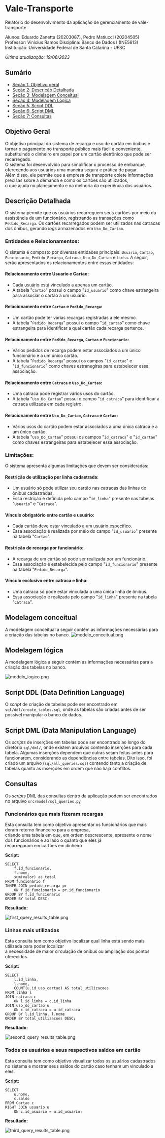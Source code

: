 
# Vale-Transporte  
  
Relatório do desenvolvimento da aplicação de gerenciamento de vale-transporte .
  
Alunos: Eduardo Zanetta (20203087), Pedro Matiucci (20204505)
Professor: Vinícius Ramos
Disciplina: Banco de Dados I (INE5613)
Instituição: Universidade Federal de Santa Catarina - UFSC  


*Última atualização: 19/06/2023*
## Sumário  
  
- [Seção 1: Objetivo geral](#objetivo-geral)  
- [Seção 2: Descrição Detalhada](#descricao-detalhada)  
- [Seção 3: Modelagem Conceitual](#modelagem-conceitual)  
- [Seção 4: Modelagem Logica](#modelagem-logica)  
- [Seção 5: Script DDL](#script-ddl)  
- [Seção 6: Script DML](#script-dml)  
- [Seção 7: Consultas](#consultas)  
  
## <a name="objetivo-geral"></a>Objetivo Geral  
  
O objetivo principal do sistema de recarga e uso de cartão em ônibus é tornar o pagamento no transporte público mais fácil e conveniente,  
substituindo o dinheiro em papel por um cartão eletrônico que pode ser recarregado.  
O sistema foi desenvolvido para simplificar o processo de embarque,  
oferecendo aos usuários uma maneira segura e prática de pagar.  
Além disso, ele permite que a empresa de transporte colete informações precisas sobre a demanda e como os cartões são utilizados,  
o que ajuda no planejamento e na melhoria da experiência dos usuários.  
  
## <a name="descricao-detalhada"></a>Descrição Detalhada  
O sistema permite que os usuários recarreguem seus cartões por meio da assistência de um funcionário, registrando as transações como `Pedido_Recarga`. Os cartões recarregados podem ser utilizados nas catracas dos ônibus, gerando *logs* armazenados em `Uso_Do_Cartao`.  
  
### Entidades e Relacionamentos:  
O sistema é composto por diversas entidades principais: `Usuario`, `Cartao`, `Funcionario`, `Pedido_Recarga`, `Catraca`, `Uso_Do_Cartao` e `Linha`. A seguir, serão apresentados os relacionamentos entre essas entidades:  
  
#### Relacionamento entre Usuario e Cartao:  
- Cada usuário está vinculado a apenas um cartão.  
- A tabela "`Cartao`" possui o campo "`id_usuario`" como chave estrangeira para associar o cartão a um usuário.  
  
#### Relacionamento entre `Cartao` e `Pedido_Recarga`:  
- Um cartão pode ter várias recargas registradas a ele mesmo.  
- A tabela "`Pedido_Recarga`" possui o campo "`id_cartao`" como chave estrangeira para identificar a qual cartão cada recarga pertence.  
  
#### Relacionamento entre `Pedido_Recarga`, `Cartao` e `Funcionario`:  
- Vários pedidos de recarga podem estar associados a um único funcionário e a um único cartão.  
- A tabela "`Pedido_Recarga`" possui os campos "`id_cartao`" e "`id_funcionario`" como chaves estranegiras para estabelecer essa associação.  
  
#### Relacionamento entre `Catraca` e `Uso_Do_Cartao`:  
- Uma catraca pode registrar vários usos do cartão.  
- A tabela "`Uso_Do_Cartao`" possui o campo "`id_catraca`" para identificar a catraca utilizada em cada registro.  
  
#### Relacionamento entre `Uso_Do_Cartao`, `Catraca` e `Cartao`:  
- Vários usos do cartão podem estar associados a uma única catraca e a um único cartão.  
- A tabela "`Uso_Do_Cartao`" possui os campos "`id_catraca`" e "`id_cartao`" como chaves estrangeiras para estabelecer essa associação.  
  
### Limitações:  
O sistema apresenta algumas limitações que devem ser consideradas:  
  
#### Restrição de utilização por linha cadastrada:  
- Um usuário só pode utilizar seu cartão nas catracas das linhas de ônibus cadastradas.  
- Essa restrição é definida pelo campo "`id_linha`" presente nas tabelas "`Usuario`" e "`Catraca`".  
  
#### Vínculo obrigatório entre cartão e usuário:  
- Cada cartão deve estar vinculado a um usuário específico.  
- Essa associação é realizada por meio do campo "`id_usuario`" presente na tabela "`Cartao`".  
  
#### Restrição de recarga por funcionário:  
- A recarga de um cartão só pode ser realizada por um funcionário.  
- Essa associação é estabelecida pelo campo "`id_funcionario`" presente na tabela "`Pedido_Recarga`".  
  
#### Vínculo exclusivo entre catraca e linha:  
- Uma catraca só pode estar vinculada a uma única linha de ônibus.  
- Essa associação é realizada pelo campo "`id_linha`" presente na tabela "`Catraca`".  
  
## <a name="modelagem-conceitual"></a>Modelagem conceitual  

A modelagem conceitual a seguir contém as informações necessárias para a criação das tabelas no banco.
![modelo_conceitual.png](..%2Fdiagrams%2Fmodelo_conceitual.png)
## <a name="modelagem-logica"></a>Modelagem lógica

A modelagem lógica a seguir contém as informações necessárias para a criação das tabelas no banco.

![modelo_logico.png](../diagrams/modelo_logico.png)
## <a name="script-ddl"></a>Script DDL (Data Definition Language)
  
O *script* de criação de tabelas pode ser encontrado em `sql/ddl/create_tables.sql`, onde as tabelas são criadas antes de
ser possível manipular o banco de dados.
  
## <a name="script-dml"></a>Script DML (Data Manipulation Language)
  
Os *scripts* de inserções em tabelas pode ser encontrado ao longo do diretório `sql/dml/`, onde existem arquivos contendo
inserções para cada tabela.
Algumas inserções dependem que outras sejam feitas antes para funcionarem, considerando as dependências entre tabelas. Dito isso,
foi criado um arquivo (`sql/all_queries.sql`) contendo tanto a criação de tabelas quanto as inserções em ordem que não haja conflitos.
  
## <a name="consultas"></a>Consultas  
  
Os *scripts* DML das consultas dentro da aplicação podem ser encontrados no arquivo `src/model/sql_queries.py`
  
### Funcionários que mais fizeram recargas
Esta consulta tem como objetivo apresentar os funcionários que mais deram retorno financeiro para a empresa,  
criando uma tabela em que, em ordem descrescente, apresente o nome dos funcionários e ao lado o quanto que eles já  
recarregaram em cartões em dinheiro  
  
**Script:**  
```MySQL  
SELECT  
    f.id_funcionario,  
    f.nome,  
    sum(valor) as total  
FROM funcionario f  
INNER JOIN pedido_recarga pr  
    ON f.id_funcionario = pr.id_funcionario  
GROUP BY f.id_funcionario  
ORDER BY total DESC;  
```  
  
**Resultado:**  
  
![first_query_results_table.png](img/first_query_results_table.png)  
  
  
### Linhas mais utilizadas  
Esta consulta tem como objetivo localizar qual linha está sendo mais utilizada para poder localizar  
a necessidade de maior circulação de onibus ou ampliação dos pontos oferecidos.
  
**Script:**  
```MySQL  
SELECT  
    l.id_linha,  
    l.nome,  
    COUNT(u.id_uso_cartao) AS total_utilizacoes  
FROM linha l  
JOIN catraca c  
    ON l.id_linha = c.id_linha  
JOIN uso_do_cartao u  
    ON c.id_catraca = u.id_catraca  
GROUP BY l.id_linha, l.nome  
ORDER BY total_utilizacoes DESC;  
```  
  
**Resultado:**  
  
![second_query_results_table.png](img/second_query_results_table.png)  
  
### Todos os usuários e seus respectivos saldos em cartão
Esta consulta tem como objetivo visualizar todos os usuários cadastrados no sistema e mostrar seus saldos do cartão
caso tenham um vinculado a eles.

**Script:**  
```MySQL  
SELECT  
    u.nome,  
    c.saldo  
FROM Cartao c  
RIGHT JOIN usuario u  
    ON c.id_usuario = u.id_usuario;  
```  
  
**Resultado:**  
  
![third_query_results_table.png](img/third_query_results_table.png)
